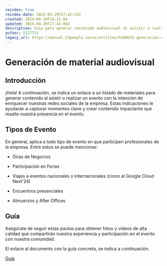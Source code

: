 ```yaml
---
reindex: true
reindex-date: 2025-04-29T17:42:23Z
created: 2024-04-10T16:21:04
updated: 2025-04-29T17:43:00Z
description: Guía para generar contenido audiovisual al asistir o realizar un evento con la intención de enriquecer nuestras redes sociales de la empresa
author: 5127711
legacy_url: https://manual.23people.io/es/articles/9180635-generacion-de-material-audiovisual
---
```


# Generación de material audiovisual

## Introducción

¡Hola! A continuación, se indica un enlace a un listado de materiales para
generar contenido al asistir o realizar un evento con la intención de
enriquecer nuestras redes sociales de la empresa. Estas indicaciones te
ayudarán a capturar momentos clave y crear contenido impactante que resalte
nuestra presencia en el evento.

## Tipos de Evento

En general, aplica a todo tipo de evento en que participen profesionales de la
empresa. Entre estos se puede mencionar:

* Giras de Negocios

* Participación en Ferias

* Viajes a eventos nacionales o internacionales (como al Google Cloud Next'24)

* Encuentros presenciales

* Almuerzos y After Offices

## Guía

Asegúrate de seguir estas pautas para obtener fotos y videos de alta calidad
que compartirán nuestra experiencia y participación en el evento con nuestra
comunidad.

El enlace al documento con la guía concreta, se indica a continuación:

[Guía](https://docs.google.com/document/d/1x60O-jijWPSHxVBTJNbxorlVCZTFP8dzo2YkBJbHUcE/edit)

